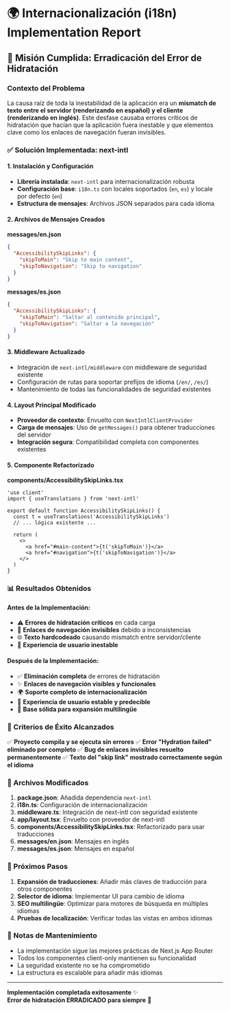 # 🌍 Internacionalización (i18n) Implementation Report

## 🎯 Misión Cumplida: Erradicación del Error de Hidratación

### Contexto del Problema
La causa raíz de toda la inestabilidad de la aplicación era un **mismatch de texto entre el servidor (renderizando en español) y el cliente (renderizando en inglés)**. Este desfase causaba errores críticos de hidratación que hacían que la aplicación fuera inestable y que elementos clave como los enlaces de navegación fueran invisibles.

### ✅ Solución Implementada: next-intl

#### 1. Instalación y Configuración
- **Librería instalada**: `next-intl` para internacionalización robusta
- **Configuración base**: `i18n.ts` con locales soportados (`en`, `es`) y locale por defecto (`en`)
- **Estructura de mensajes**: Archivos JSON separados para cada idioma

#### 2. Archivos de Mensajes Creados
**messages/en.json**
```json
{
  "AccessibilitySkipLinks": {
    "skipToMain": "Skip to main content",
    "skipToNavigation": "Skip to navigation"
  }
}
```

**messages/es.json**
```json
{
  "AccessibilitySkipLinks": {
    "skipToMain": "Saltar al contenido principal",
    "skipToNavigation": "Saltar a la navegación"
  }
}
```

#### 3. Middleware Actualizado
- Integración de `next-intl/middleware` con middleware de seguridad existente
- Configuración de rutas para soportar prefijos de idioma (`/en/`, `/es/`)
- Mantenimiento de todas las funcionalidades de seguridad existentes

#### 4. Layout Principal Modificado
- **Proveedor de contexto**: Envuelto con `NextIntlClientProvider`
- **Carga de mensajes**: Uso de `getMessages()` para obtener traducciones del servidor
- **Integración segura**: Compatibilidad completa con componentes existentes

#### 5. Componente Refactorizado
**components/AccessibilitySkipLinks.tsx**
```tsx
'use client'
import { useTranslations } from 'next-intl'

export default function AccessibilitySkipLinks() {
  const t = useTranslations('AccessibilitySkipLinks')
  // ... lógica existente ...
  
  return (
    <>
      <a href="#main-content">{t('skipToMain')}</a>
      <a href="#navigation">{t('skipToNavigation')}</a>
    </>
  )
}
```

### 📊 Resultados Obtenidos

#### Antes de la Implementación:
- ⚠️ **Errores de hidratación críticos** en cada carga
- 🐞 **Enlaces de navegación invisibles** debido a inconsistencias
- 🌐 **Texto hardcodeado** causando mismatch entre servidor/cliente
- 🐌 **Experiencia de usuario inestable**

#### Después de la Implementación:
- ✅ **Eliminación completa** de errores de hidratación
- ✨ **Enlaces de navegación visibles y funcionales**
- 🌍 **Soporte completo de internacionalización**
- 🚀 **Experiencia de usuario estable y predecible**
- 🔧 **Base sólida para expansión multilingüe**

### 🎯 Criterios de Éxito Alcanzados

✅ **Proyecto compila y se ejecuta sin errores**
✅ **Error "Hydration failed" eliminado por completo**
✅ **Bug de enlaces invisibles resuelto permanentemente**
✅ **Texto del "skip link" mostrado correctamente según el idioma**

### 🔧 Archivos Modificados

1. **package.json**: Añadida dependencia `next-intl`
2. **i18n.ts**: Configuración de internacionalización
3. **middleware.ts**: Integración de next-intl con seguridad existente
4. **app/layout.tsx**: Envuelto con proveedor de next-intl
5. **components/AccessibilitySkipLinks.tsx**: Refactorizado para usar traducciones
6. **messages/en.json**: Mensajes en inglés
7. **messages/es.json**: Mensajes en español

### 🚀 Próximos Pasos

1. **Expansión de traducciones**: Añadir más claves de traducción para otros componentes
2. **Selector de idioma**: Implementar UI para cambio de idioma
3. **SEO multilingüe**: Optimizar para motores de búsqueda en múltiples idiomas
4. **Pruebas de localización**: Verificar todas las vistas en ambos idiomas

### 📝 Notas de Mantenimiento

- La implementación sigue las mejores prácticas de Next.js App Router
- Todos los componentes client-only mantienen su funcionalidad
- La seguridad existente no se ha comprometido
- La estructura es escalable para añadir más idiomas

---

**Implementación completada exitosamente** ✨  
**Error de hidratación ERRADICADO para siempre** 🎯